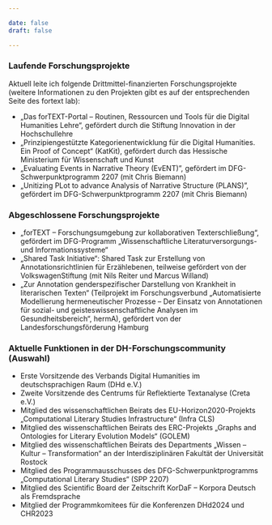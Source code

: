 ```yaml
---

date: false
draft: false

---
```


### Laufende Forschungsprojekte

Aktuell leite ich folgende Drittmittel-finanzierten Forschungsprojekte (weitere Informationen zu den Projekten gibt es auf der entsprechenden Seite des fortext lab):
- „Das forTEXT-Portal – Routinen, Ressourcen und Tools für die Digital Humanities Lehre“, gefördert durch die Stiftung Innovation in der Hochschullehre
- „Prinzipiengestützte Kategorienentwicklung für die Digital Humanities. Ein Proof of Concept“ (KatKit), gefördert durch das Hessische Ministerium für Wissenschaft und Kunst 
- „Evaluating Events in Narrative Theory (EvENT)”, gefördert im DFG-Schwerpunktprogramm 2207 (mit Chris Biemann)
- „Unitizing PLot to advance Analysis of Narrative Structure (PLANS)”, gefördert im DFG-Schwerpunktprogramm 2207 (mit Chris Biemann)

### Abgeschlossene Forschungsprojekte

- „forTEXT – Forschungsumgebung zur kollaborativen Texterschließung“, gefördert im DFG-Programm „Wissenschaftliche Literaturversorgungs- und Informationssysteme“
- „Shared Task Initiative“: Shared Task zur Erstellung von Annotationsrichtlinien für Erzählebenen, teilweise gefördert von der VolkswagenStiftung (mit Nils Reiter und Marcus Willand)
- „Zur Annotation genderspezifischer Darstellung von Krankheit in literarischen Texten“ (Teilprojekt im Forschungsverbund „Automatisierte Modellierung hermeneutischer Prozesse – Der Einsatz von Annotationen für sozial- und geisteswissenschaftliche Analysen im Gesundheitsbereich“, hermA), gefördert von der Landesforschungsförderung Hamburg

### Aktuelle Funktionen in der DH-Forschungscommunity (Auswahl)

- Erste Vorsitzende des Verbands Digital Humanities im deutschsprachigen Raum (DHd e.V.) 
- Zweite Vorsitzende des Centrums für Reflektierte Textanalyse (Creta e.V.)
- Mitglied des wissenschaftlichen Beirats des EU-Horizon2020-Projekts „Computational Literary Studies Infrastructure“ (Infra CLS)
- Mitglied des wissenschaftlichen Beirats des ERC-Projekts „Graphs and Ontologies for Literary Evolution Models“ (GOLEM)
- Mitglied des wissenschaftlichen Beirats des Departments „Wissen – Kultur – Transformation“ an der Interdisziplinären Fakultät der Universität Rostock
- Mitglied des Programmausschusses des DFG-Schwerpunktprogramms „Computational Literary Studies“ (SPP 2207)
- Mitglied des Scientific Board der Zeitschrift KorDaF – Korpora Deutsch als Fremdsprache
- Mitglied der Programmkomitees für die Konferenzen DHd2024 und CHR2023



